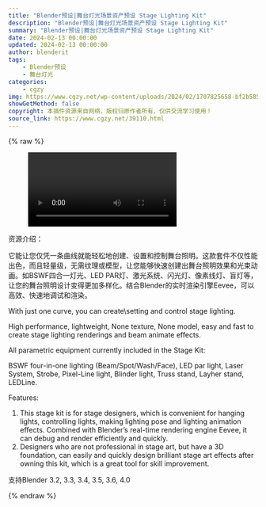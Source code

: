 ```yaml
---
title: "Blender预设|舞台灯光场景资产预设 Stage Lighting Kit"
description: "Blender预设|舞台灯光场景资产预设 Stage Lighting Kit"
summary: "Blender预设|舞台灯光场景资产预设 Stage Lighting Kit"
date: 2024-02-13 00:00:00
updated: 2024-02-13 00:00:00
author: blenderit
tags: 
    - Blender预设
    - 舞台灯光
categories:
    - cgzy
img: https://www.cgzy.net/wp-content/uploads/2024/02/1707825658-bf2b585aaeb7a04.webp
showGetMethod: false
copyright: 本插件资源来自网络，版权归原作者所有，仅供交流学习使用！
source_link: https://www.cgzy.net/39110.html
---
```


{% raw %}
<figure class="wp-block-video aligncenter"><video controls src="http://cloud.video.taobao.com/play/u/null/p/1/e/6/t/1/449741146380.mp4"></video></figure><div class="wp-block-pandastudio-title"><div class="title_style_01"><p>资源介绍：</p></div></div><p class="is-style-text-indent-2em">它能让您仅凭一条曲线就能轻松地创建、设置和控制舞台照明。这款套件不仅性能出色，而且轻量级，无需纹理或模型，让您能够快速创建出舞台照明效果和光束动画。如BSWF四合一灯光、LED PAR灯、激光系统、闪光灯、像素线灯、盲灯等，让您的舞台照明设计变得更加多样化。结合Blender的实时渲染引擎Eevee，可以高效、快速地调试和渲染。</p><p>With just one curve, you can create\setting and control stage lighting.</p><p>High performance, lightweight, None texture, None model, easy and fast to create stage lighting renderings and beam animate effects.</p><p>All parametric equipment currently included in the Stage Kit:</p><p>BSWF four-in-one lighting (Beam/Spot/Wash/Face), LED par light, Laser System, Strobe, Pixel-Line light, Blinder light, Truss stand, Layher stand, LEDLine.</p><p>Features:</p><ol>
<li>This stage kit is for stage designers, which is convenient for hanging lights, controlling lights, making lighting pose and lighting animation effects. Combined with Blender’s real-time rendering engine Eevee, it can debug and render efficiently and quickly.</li>



<li>Designers who are not professional in stage art, but have a 3D foundation, can easily and quickly design brilliant stage art effects after owning this kit, which is a great tool for skill improvement.</li>
</ol><div class="wp-block-pandastudio-tips"><div class="tip success "><p>支持Blender 3.2, 3.3, 3.4, 3.5, 3.6, 4.0</p>
</div></div>
<div style="display: none">cgzy</div>
{% endraw %}